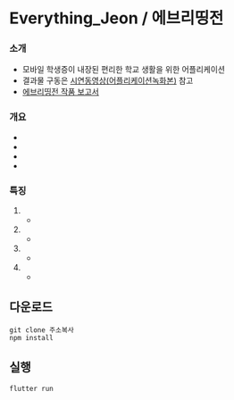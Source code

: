 # Everything_Jeon / 에브리띵전

### 소개
- 모바일 학생증이 내장된 편리한 학교 생활을 위한 어플리케이션
- 결과물 구동은 [시연동영상(어플리케이션녹화본)](/etc/) 참고
- [에브리띵전 작품 보고서](/etc/.hwp)

### 개요
- 
- 
- 
- 

### 특징
1. 
    - 
2. 
    - 
3. 
    - 
4. 
    - 

## 다운로드

```
git clone 주소복사
npm install
```

## 실행
```
flutter run
```
